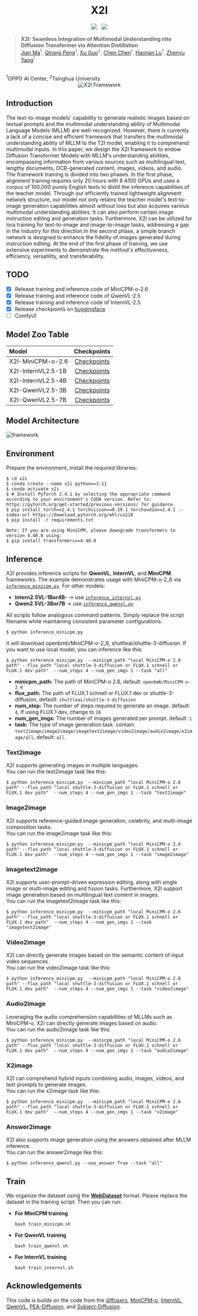 <div align="center">
  <h1>X2I</h1>
<a href='https://export.arxiv.org/abs/2503.06134'><img src='https://img.shields.io/badge/arXiv-2503.06134-b31b1b.svg'></a> &nbsp;
<a href='https://huggingface.co/OPPOer/X2I'><img src='https://img.shields.io/badge/🤗%20HuggingFace-X2I-ffd21f.svg'></a>
</div>


> **X2I: Seamless Integration of Multimodal Understanding into Diffusion Transformer via Attention Distillation**
> <br>
[Jian Ma](https://scholar.google.com/citations?hl=zh-CN&user=XtzIT8UAAAAJ)<sup>1</sup>*, 
[Qirong Peng](https://scholar.google.com/citations?view_op=list_works&hl=zh-CN&user=gUPpazEAAAAJ)<sup>1</sup>*, 
[Xu Guo](https://github.com/Guoxu1233)<sup>2</sup>, 
[Chen Chen](https://scholar.google.com/citations?user=CANDhfAAAAAJ&hl=zh-CN)<sup>1</sup>,
[Haonan Lu](https://scholar.google.com/citations?user=EPBgKu0AAAAJ&hl=en)<sup>1</sup>,
[Zhenyu Yang](https://scholar.google.com/citations?user=rZ15gC4AAAAJ)<sup>1</sup>
<br>
<sup>1</sup>OPPO AI Center, <sup>2</sup>Tsinghua University
<br>

<div align="center">
  <img src="assets/figures/intro.jpg" alt="X2I Framework">
</div>

## Introduction

The text-to-image models' capability to generate realistic images based on textual prompts and the multimodal understanding ability of Multimodal Language Models (MLLM) are well-recognized. However, there is currently a lack of a concise and efficient framework that transfers the multimodal understanding ability of MLLM to the T2I model, enabling it to comprehend multimodal inputs. In this paper, we design the X2I framework to endow Diffusion Transformer Models with MLLM's understanding abilities, encompassing information from various sources such as multilingual text, lengthy documents, OCR-generated content, images, videos, and audio. The framework training is divided into two phases. In the first phase, alignment training requires only 20 hours with 8 A100 GPUs and uses a corpus of 100,000 purely English texts to distill the inference capabilities of the teacher model. Through our efficiently trained lightweight alignment network structure, our model not only retains the teacher model's text-to-image generation capabilities almost without loss but also acquires various multimodal understanding abilities. It can also perform certain image instruction editing and generation tasks. Furthermore, X2I can be utilized for lora training for text-to-image and image-to-image tasks, addressing a gap in the industry for this direction.In the second phase, a simple branch network is designed to enhance the fidelity of images generated during instruction editing. At the end of the first phase of training, we use extensive experiments to demonstrate the method's effectiveness, efficiency, versatility, and transferability.

## TODO
- [x] Release training and inference code of MiniCPM-o-2.6
- [x] Release training and inference code of QwenVL-2.5
- [x] Release training and inference code of InternVL-2.5
- [x] Release checkpoints on [huggingface](https://huggingface.co/OPPOer/X2I)
- [ ] ComfyUI

## Model Zoo Table

| Model              |                                    Checkpoints                                     |
|:-------------------|:----------------------------------------------------------------------------------:|
| X2I-MiniCPM-o-2.6  |                  [Checkpoints](https://huggingface.co/OPPOer/X2I)                  | 
| X2I-InternVL2.5-1B |                  [Checkpoints](https://huggingface.co/OPPOer/X2I)                  | 
| X2I-InternVL2.5-4B |                  [Checkpoints](https://huggingface.co/OPPOer/X2I)                  | 
| X2I-QwenVL2.5-3B   |                  [Checkpoints](https://huggingface.co/OPPOer/X2I)                  |  
| X2I-QwenVL2.5-7B   |                  [Checkpoints](https://huggingface.co/OPPOer/X2I)                  |  

## Model Architecture
![framework](assets/figures/method.jpg "framework")
## Environment

Prepare the environment, install the required libraries:

```shell
$ cd x2i
$ conda create --name x2i python==3.11
$ conda activate x2i
$ # Install PyTorch 2.4.1 by selecting the appropriate command according to your environment's CUDA version. Refer to: https://pytorch.org/get-started/previous-versions/ for guidance.
$ pip install torch==2.4.1 torchvision==0.19.1 torchaudio==2.4.1 --index-url https://download.pytorch.org/whl/cu118
$ pip install -r requirements.txt

Note: If you are using MiniCPM, please downgrade transformers to version 4.48.0 using:
$ pip install transformers==4.48.0
```

## Inference

X2I provides inference scripts for **QwenVL**, **InternVL**, and **MiniCPM** frameworks. The example demonstrates usage with MiniCPM-o-2_6 via [`inference_minicpm.py`](./inference_minicpm.py). For other models:

- **Intern2.5VL-1Bor4B-** → use [`inference_internvl.py`](./inference_internvl.py)
- **Qwen2.5VL-3Bor7B** → use [`inference_qwenvl.py`](./inference_qwenvl.py)

All scripts follow analogous command patterns. Simply replace the script filename while maintaining consistent parameter configurations.
```shell
$ python inference_minicpm.py
```

It will download openbmb/MiniCPM-o-2_6, shuttleai/shuttle-3-diffusion.
If you want to use local model, you can inference like this:

```shell
$ python inference_minicpm.py  --minicpm_path "local MiniCPM-o 2.6 path" --flux_path "local shuttle-3-diffusion or FLUX.1 schnell or FLUX.1 dev path"  --num_steps 4 --num_gen_imgs 1 --task "all"
```
- **minicpm_path:** The path of MiniCPM-o 2.6, default: `openbmb/MiniCPM-o-2_6`
- **flux_path:** The path of FLUX.1 schnell or FLUX.1 dev or shuttle-3-diffusion, default: `shuttleai/shuttle-3-diffusion`
- **num_step:** The number of steps required to generate an image. default: `4`, If using FLUX.1 dev, change to `28`
- **num_gen_imgs:** The number of images generated per prompt. default: `1`
- **task:** The type of image generation task. contain: `text2image/image2image/imagetext2image/video2image/audio2image/x2image/all`, default: `all`.

### Text2image

X2I supports generating images in multiple languages. <br/>
You can run the text2image task like this:

```shell
$ python inference_minicpm.py  --minicpm_path "local MiniCPM-o 2.6 path" --flux_path "local shuttle-3-diffusion or FLUX.1 schnell or FLUX.1 dev path"  --num_steps 4 --num_gen_imgs 1 --task "text2image"
```

### Image2image

X2I supports reference-guided image generation, celebrity, and multi-image composition tasks. <br/>
You can run the image2image task like this:


```shell
$ python inference_minicpm.py  --minicpm_path "local MiniCPM-o 2.6 path" --flux_path "local shuttle-3-diffusion or FLUX.1 schnell or FLUX.1 dev path"  --num_steps 4 --num_gen_imgs 1 --task "image2image"
```


### Imagetext2image

X2I supports user-prompt-driven expression editing, along with single image or multi-image editing and fusion tasks. Furthermore, X2I support image generation based on multilingual text content in images. <br/>
You can run the imagetext2image task like this:

```shell
$ python inference_minicpm.py  --minicpm_path "local MiniCPM-o 2.6 path" --flux_path "local shuttle-3-diffusion or FLUX.1 schnell or FLUX.1 dev path"  --num_steps 4 --num_gen_imgs 1 --task "imagetext2image"
```

### Video2image

X2I can directly generate images based on the semantic content of input video sequences. <br/>
You can run the video2image task like this:

```shell
$ python inference_minicpm.py  --minicpm_path "local MiniCPM-o 2.6 path" --flux_path "local shuttle-3-diffusion or FLUX.1 schnell or FLUX.1 dev path"  --num_steps 4 --num_gen_imgs 1 --task "video2image"
```

### Audio2image

Leveraging the audio comprehension capabilities of MLLMs such as MiniCPM-o, X2I can directly generate images based on audio.<br/>
You can run the audio2image task like this:

```shell
$ python inference_minicpm.py  --minicpm_path "local MiniCPM-o 2.6 path" --flux_path "local shuttle-3-diffusion or FLUX.1 schnell or FLUX.1 dev path"  --num_steps 4 --num_gen_imgs 1 --task "audio2image"
```

### X2image

X2I can comprehend hybrid inputs combining audio, images, videos, and text prompts to generate images.<br/>
You can run the x2image task like this:


```shell
$ python inference_minicpm.py  --minicpm_path "local MiniCPM-o 2.6 path" --flux_path "local shuttle-3-diffusion or FLUX.1 schnell or FLUX.1 dev path"  --num_steps 4 --num_gen_imgs 1 --task "x2image"
```
### Answer2image
X2I also supports image generation using the answers obtained after MLLM inference.<br/>
You can run the answer2image like this:
```shell
$ python inference_qwenvl.py --use_answer True --task "all"
```

## Train
We organize the dataset using the **[WebDataset](https://github.com/webdataset/webdataset)** format. 
Please replace the dataset in the training script.
Then you can run:

   - **For MiniCPM training**  
     ```shell
     bash train_minicpm.sh
     ```

   - **For QwenVL training**  
     ```shell
     bash train_qwenvl.sh
     ```

   - **For InternVL training**  
     ```shell
     bash train_internvl.sh
     ```
## Acknowledgements 
This code is builds on the code from the [diffusers](https://github.com/huggingface/diffusers), 
[MiniCPM-o](https://github.com/OpenBMB/MiniCPM-o),
[InternVL](https://github.com/OpenGVLab/InternVL),
[QwenVL](https://github.com/QwenLM/Qwen-VL),
[PEA-Diffusion](https://github.com/OPPO-Mente-Lab/PEA-Diffusion), and 
[Subject-Diffusion](https://github.com/OPPO-Mente-Lab/Subject-Diffusion).



